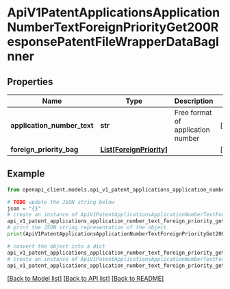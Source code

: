 # ApiV1PatentApplicationsApplicationNumberTextForeignPriorityGet200ResponsePatentFileWrapperDataBagInner


## Properties

Name | Type | Description | Notes
------------ | ------------- | ------------- | -------------
**application_number_text** | **str** | Free format of application number | [optional] 
**foreign_priority_bag** | [**List[ForeignPriority]**](ForeignPriority.md) |  | [optional] 

## Example

```python
from openapi_client.models.api_v1_patent_applications_application_number_text_foreign_priority_get200_response_patent_file_wrapper_data_bag_inner import ApiV1PatentApplicationsApplicationNumberTextForeignPriorityGet200ResponsePatentFileWrapperDataBagInner

# TODO update the JSON string below
json = "{}"
# create an instance of ApiV1PatentApplicationsApplicationNumberTextForeignPriorityGet200ResponsePatentFileWrapperDataBagInner from a JSON string
api_v1_patent_applications_application_number_text_foreign_priority_get200_response_patent_file_wrapper_data_bag_inner_instance = ApiV1PatentApplicationsApplicationNumberTextForeignPriorityGet200ResponsePatentFileWrapperDataBagInner.from_json(json)
# print the JSON string representation of the object
print(ApiV1PatentApplicationsApplicationNumberTextForeignPriorityGet200ResponsePatentFileWrapperDataBagInner.to_json())

# convert the object into a dict
api_v1_patent_applications_application_number_text_foreign_priority_get200_response_patent_file_wrapper_data_bag_inner_dict = api_v1_patent_applications_application_number_text_foreign_priority_get200_response_patent_file_wrapper_data_bag_inner_instance.to_dict()
# create an instance of ApiV1PatentApplicationsApplicationNumberTextForeignPriorityGet200ResponsePatentFileWrapperDataBagInner from a dict
api_v1_patent_applications_application_number_text_foreign_priority_get200_response_patent_file_wrapper_data_bag_inner_from_dict = ApiV1PatentApplicationsApplicationNumberTextForeignPriorityGet200ResponsePatentFileWrapperDataBagInner.from_dict(api_v1_patent_applications_application_number_text_foreign_priority_get200_response_patent_file_wrapper_data_bag_inner_dict)
```
[[Back to Model list]](../README.md#documentation-for-models) [[Back to API list]](../README.md#documentation-for-api-endpoints) [[Back to README]](../README.md)


